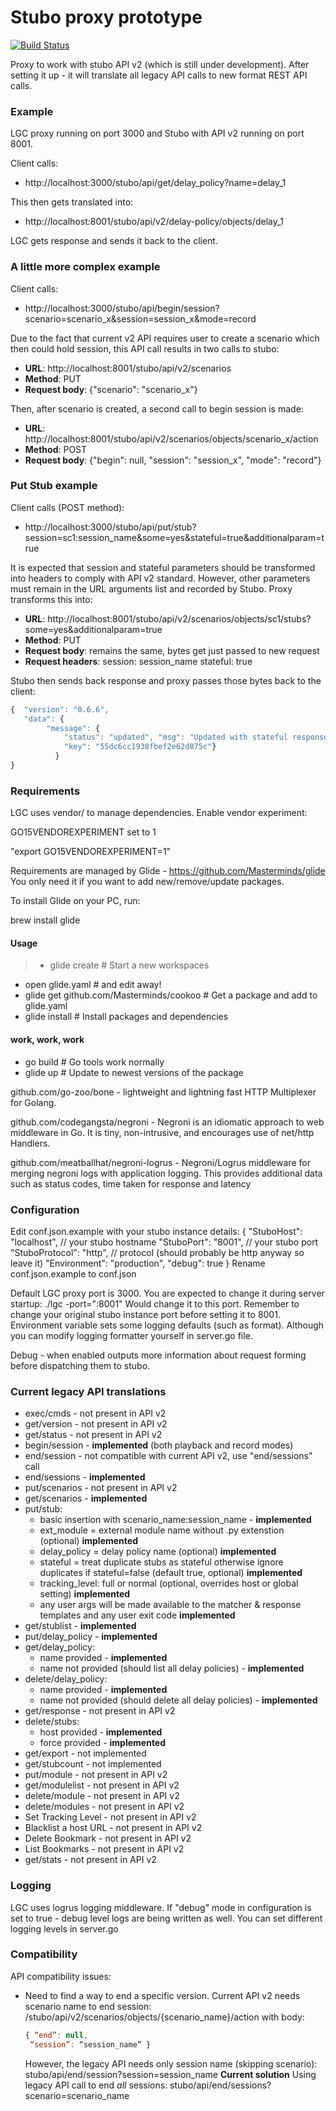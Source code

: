 # Stubo proxy prototype

[![Build Status](https://travis-ci.org/rusenask/lgc.svg?branch=master)](https://travis-ci.org/rusenask/lgc)

Proxy to work with stubo API v2 (which is still under development). After setting
it up - it will translate all legacy API calls to new format REST API calls.

### Example
LGC proxy running on port 3000 and Stubo with API v2 running on port 8001.

Client calls:
 * http://localhost:3000/stubo/api/get/delay_policy?name=delay_1

This then gets translated into:
* http://localhost:8001/stubo/api/v2/delay-policy/objects/delay_1

LGC gets response and sends it back to the client.

### A little more complex example
Client calls:
* http://localhost:3000/stubo/api/begin/session?scenario=scenario_x&session=session_x&mode=record

Due to the fact that current v2 API requires user to create a scenario which then could hold session,
this API call results in two calls to stubo:
* __URL__:           http://localhost:8001/stubo/api/v2/scenarios
* __Method__:        PUT
* __Request body__:  {"scenario": "scenario_x"}

Then, after scenario is created, a second call to begin session is made:
* __URL__:           http://localhost:8001/stubo/api/v2/scenarios/objects/scenario_x/action
* __Method__:        POST
* __Request body__:  {"begin": null, "session": "session_x",  "mode": "record"}

### Put Stub example
Client calls (POST method):
* http://localhost:3000/stubo/api/put/stub?session=sc1:session_name&some=yes&stateful=true&additionalparam=true

It is expected that session and stateful parameters should be transformed into headers to comply with API v2 standard.
However, other parameters must remain in the URL arguments list and recorded by Stubo. Proxy transforms this into:
* __URL__:             http://localhost:8001/stubo/api/v2/scenarios/objects/sc1/stubs?some=yes&additionalparam=true
* __Method__:          PUT
* __Request body__:    remains the same, bytes get just passed to new request
* __Request headers__: session: session_name
                       stateful: true  

Stubo then sends back response and proxy passes those bytes back to the client:
```javascript
{  "version": "0.6.6",
   "data": {
        "message": {
            "status": "updated", "msg": "Updated with stateful response",
            "key": "55dc6cc1938fbef2e62d875c"}
          }
}
```

### Requirements

LGC uses vendor/ to manage dependencies. Enable vendor experiment:

GO15VENDOREXPERIMENT set to 1

"export GO15VENDOREXPERIMENT=1"

Requirements are managed by Glide - https://github.com/Masterminds/glide
You only need it if you want to add new/remove/update packages.

To install Glide on your PC, run:

brew install glide

#### Usage

> * glide create                            # Start a new workspaces
* open glide.yaml                         # and edit away!
* glide get github.com/Masterminds/cookoo # Get a package and add to glide.yaml
* glide install                           # Install packages and dependencies
#### work, work, work
* go build                                # Go tools work normally
* glide up                                # Update to newest versions of the package


github.com/go-zoo/bone - lightweight and lightning fast HTTP Multiplexer for Golang.

github.com/codegangsta/negroni - Negroni is an idiomatic approach to web middleware in Go. It is tiny, non-intrusive, and encourages use of net/http Handlers.

github.com/meatballhat/negroni-logrus - Negroni/Logrus middleware for merging
negroni logs with application logging. This provides additional data such as status codes,
time taken for response and latency

### Configuration

Edit conf.json.example with your stubo instance details:
{
  "StuboHost": "localhost", // your stubo hostname
  "StuboPort": "8001",  // your stubo port
  "StuboProtocol": "http", // protocol (should probably be http anyway so leave it)
  "Environment": "production",
  "debug": true
}
Rename conf.json.example to conf.json

Default LGC proxy port is 3000. You are expected to change it during server startup:
./lgc -port=":8001"
Would change it to this port. Remember to change your original stubo instance port before setting it to 8001.
Environment variable sets some logging defaults (such as format). Although you can
modify logging formatter yourself in server.go file.

Debug - when enabled outputs more information about request forming before dispatching them to stubo.


### Current legacy API translations

* exec/cmds - not present in API v2
* get/version - not present in API v2
* get/status - not present in API v2
* begin/session - __implemented__ (both playback and record modes)
* end/session - not compatible with current API v2, use "end/sessions" call
* end/sessions - __implemented__
* put/scenarios - not present in API v2
* get/scenarios - __implemented__
* put/stub:
    + basic insertion with scenario_name:session_name - __implemented__
    + ext_module = external module name without .py extenstion (optional) __implemented__
    + delay_policy =  delay policy name (optional) __implemented__
    + stateful = treat duplicate stubs as stateful otherwise ignore duplicates if stateful=false (default true, optional) __implemented__
    + tracking_level: full or normal (optional, overrides host or global setting) __implemented__
    + any user args will be made available to the matcher & response templates and any user exit code __implemented__
* get/stublist - __implemented__
* put/delay_policy - __implemented__
* get/delay_policy:
    + name provided - __implemented__
    + name not provided (should list all delay policies) - __implemented__
* delete/delay_policy:
    + name provided - __implemented__
    + name not provided (should delete all delay policies) - __implemented__
* get/response - not present in API v2
* delete/stubs:
    + host provided - __implemented__
    + force provided - __implemented__
* get/export - not implemented
* get/stubcount - not implemented
* put/module - not present in API v2
* get/modulelist - not present in API v2
* delete/module - not present in API v2
* delete/modules - not present in API v2
* Set Tracking Level - not present in API v2
* Blacklist a host URL - not present in API v2
* Delete Bookmark - not present in API v2
* List Bookmarks - not present in API v2
* get/stats - not present in API v2

### Logging

LGC uses logrus logging middleware. If "debug" mode in configuration is set to true -
debug level logs are being written as well. You can set different logging levels in
server.go


### Compatibility
API compatibility issues:
* Need to find a way to end a specific version. Current API v2 needs scenario name to end session:
  /stubo/api/v2/scenarios/objects/{scenario_name}/action with body:
  ```javascript
  { “end”: null,
   “session”: “session_name” }
  ```
  However, the legacy API needs only session name (skipping scenario):
  stubo/api/end/session?session=session_name
  __Current solution__
  Using legacy API call to end _all_ sessions:
  stubo/api/end/sessions?scenario=scenario_name  

